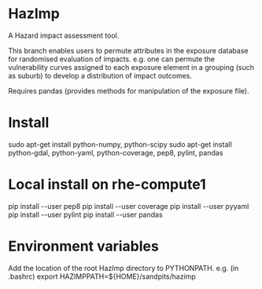 HazImp
======

A Hazard impact assessment tool.

This branch enables users to permute attributes in the exposure database for randomised evaluation of impacts. e.g. one can permute the vulnerability curves assigned to each exposure element in a grouping (such as suburb) to develop a distribution of impact outcomes. 

Requires pandas (provides methods for manipulation of the exposure file).

Install
=======
sudo apt-get install python-numpy, python-scipy
sudo apt-get install python-gdal, python-yaml, python-coverage, pep8, pylint, pandas

Local install on rhe-compute1
=============================
pip install --user pep8
pip install --user coverage
pip install --user pyyaml
pip install --user pylint
pip install --user pandas


Environment variables
=====================
Add the location of the root HazImp directory to PYTHONPATH. e.g. (in .bashrc)
export HAZIMPPATH=${HOME}/sandpits/hazimp